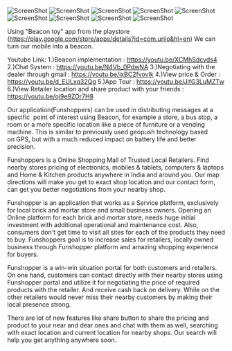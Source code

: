 ![ScreenShot](https://github.com/nicks258/apptite/blob/master/Picture1.png?raw=true)
![ScreenShot](https://github.com/nicks258/apptite/blob/master/Screenshot_20161005-210233.png?raw=true)
![ScreenShot](https://github.com/nicks258/apptite/blob/master/Screenshot_20161005-210239.png?raw=true)
![ScreenShot](https://github.com/nicks258/apptite/blob/master/Screenshot_20161005-210224.png?raw=true)
![ScreenShot](https://github.com/nicks258/apptite/blob/master/Screenshot_20161005-210638.png?raw=true)
![ScreenShot](https://github.com/nicks258/apptite/blob/master/Screenshot_20161005-210617.png?raw=true)
![ScreenShot](https://github.com/nicks258/apptite/blob/master/Screenshot_20161005-210608.png?raw=true)
![ScreenShot](https://github.com/nicks258/apptite/blob/master/Screenshot_20161005-210523.png?raw=true)
![ScreenShot](https://github.com/nicks258/apptite/blob/master/Screenshot_20161005-210239.png?raw=true)



Using "Beacon toy" app from the playstore 
(https://play.google.com/store/apps/details?id=com.uriio&hl=en)
We can turn our mobile into a beacon.

Youtube Link:
1.)Beacon implementation : https://youtu.be/XCMhSdcvds4
2.)Chat System : https://youtu.be/N4Vb_0PdwNA
3.)Negotiating with the dealer through gmail : https://youtu.be/ixBC2fvovlk
4.)View price & Order : https://youtu.be/d_EULxq32Qg
5.)App Tour : https://youtu.be/JifG3LuMZTw
6.)View Retailer location and share product with your friends : https://youtu.be/oj9e9ZOr7H8


Our application(Funshoppers) can be used in distributing messages at a specific 
point of interest using Beacon, for example a store, a bus stop, a room or a 
more  specific location like a piece of furniture or a vending machine. 
This is similar to previously used geopush technology based on GPS, but with a 
much reduced impact on battery life and better precision.

Funshoppers is a Online Shopping Mall of Trusted Local Retailers. Find nearby 
stores pricing of electronics, mobiles & tablets, computers & laptops and Home & 
Kitchen products anywhere in India and around you. Our map directions will 
make you get to exact shop location and our contact form, can get you better 
negotiations from your nearby shop.

Funshopper is an application that works as a Service platform, exclusively for 
local brick and mortar store and small business owners. Opening an Online 
platform for each brick and mortar store, needs huge initial investment with 
additional operational and maintenance cost. Also, consumers don't get time to 
visit all sites for each of the products they need to buy. Funshoppers goal is to 
increase sales for retailers, locally owned business through Funshopper platform 
and amazing shopping experience for buyers.

Funshopper is a win-win situation portal for both customers and retailers. 
On one hand, customers can contact directly with their nearby stores using 
Funshopper portal and utilize it for negotiating the price of required products 
with the retailer. And receive cash back on delivery. While on the other 
retailers would never miss their nearby customers by making their local presence 
strong.

There are lot of new features like share button to share the pricing and product 
to your near and dear ones and chat with them as well, searching with exact 
location and current location for nearby shops. Our search will help you get 
anything anywhere soon.

